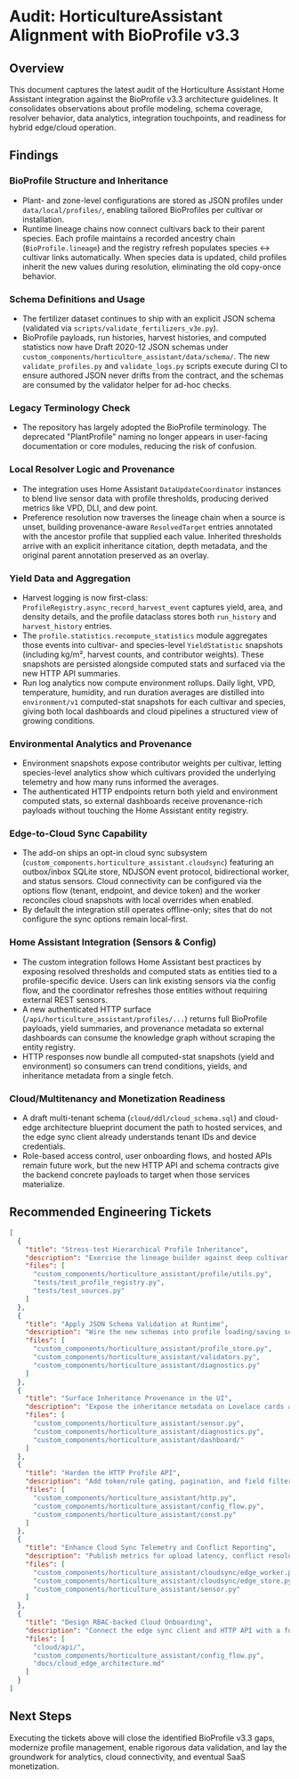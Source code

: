 # Audit: HorticultureAssistant Alignment with BioProfile v3.3

## Overview
This document captures the latest audit of the Horticulture Assistant Home Assistant integration against the BioProfile v3.3 architecture guidelines. It consolidates observations about profile modeling, schema coverage, resolver behavior, data analytics, integration touchpoints, and readiness for hybrid edge/cloud operation.

## Findings
### BioProfile Structure and Inheritance
- Plant- and zone-level configurations are stored as JSON profiles under `data/local/profiles/`, enabling tailored BioProfiles per cultivar or installation.
- Runtime lineage chains now connect cultivars back to their parent species. Each profile maintains a recorded ancestry chain (`BioProfile.lineage`) and the registry refresh populates species ↔ cultivar links automatically. When species data is updated, child profiles inherit the new values during resolution, eliminating the old copy-once behavior.

### Schema Definitions and Usage
- The fertilizer dataset continues to ship with an explicit JSON schema (validated via `scripts/validate_fertilizers_v3e.py`).
- BioProfile payloads, run histories, harvest histories, and computed statistics now have Draft 2020-12 JSON schemas under `custom_components/horticulture_assistant/data/schema/`. The new `validate_profiles.py` and `validate_logs.py` scripts execute during CI to ensure authored JSON never drifts from the contract, and the schemas are consumed by the validator helper for ad-hoc checks.

### Legacy Terminology Check
- The repository has largely adopted the BioProfile terminology. The deprecated "PlantProfile" naming no longer appears in user-facing documentation or core modules, reducing the risk of confusion.

### Local Resolver Logic and Provenance
- The integration uses Home Assistant `DataUpdateCoordinator` instances to blend live sensor data with profile thresholds, producing derived metrics like VPD, DLI, and dew point.
- Preference resolution now traverses the lineage chain when a source is unset, building provenance-aware `ResolvedTarget` entries annotated with the ancestor profile that supplied each value. Inherited thresholds arrive with an explicit inheritance citation, depth metadata, and the original parent annotation preserved as an overlay.

### Yield Data and Aggregation
- Harvest logging is now first-class: `ProfileRegistry.async_record_harvest_event` captures yield, area, and density details, and the profile dataclass stores both `run_history` and `harvest_history` entries.
- The `profile.statistics.recompute_statistics` module aggregates those events into cultivar- and species-level `YieldStatistic` snapshots (including kg/m², harvest counts, and contributor weights). These snapshots are persisted alongside computed stats and surfaced via the new HTTP API summaries.
- Run log analytics now compute environment rollups. Daily light, VPD, temperature, humidity, and run duration averages are distilled into `environment/v1` computed-stat snapshots for each cultivar and species, giving both local dashboards and cloud pipelines a structured view of growing conditions.

### Environmental Analytics and Provenance
- Environment snapshots expose contributor weights per cultivar, letting species-level analytics show which cultivars provided the underlying telemetry and how many runs informed the averages.
- The authenticated HTTP endpoints return both yield and environment computed stats, so external dashboards receive provenance-rich payloads without touching the Home Assistant entity registry.

### Edge-to-Cloud Sync Capability
- The add-on ships an opt-in cloud sync subsystem (`custom_components.horticulture_assistant.cloudsync`) featuring an outbox/inbox SQLite store, NDJSON event protocol, bidirectional worker, and status sensors. Cloud connectivity can be configured via the options flow (tenant, endpoint, and device token) and the worker reconciles cloud snapshots with local overrides when enabled.
- By default the integration still operates offline-only; sites that do not configure the sync options remain local-first.

### Home Assistant Integration (Sensors & Config)
- The custom integration follows Home Assistant best practices by exposing resolved thresholds and computed stats as entities tied to a profile-specific device. Users can link existing sensors via the config flow, and the coordinator refreshes those entities without requiring external REST sensors.
- A new authenticated HTTP surface (`/api/horticulture_assistant/profiles/...`) returns full BioProfile payloads, yield summaries, and provenance metadata so external dashboards can consume the knowledge graph without scraping the entity registry.
- HTTP responses now bundle all computed-stat snapshots (yield and environment) so consumers can trend conditions, yields, and inheritance metadata from a single fetch.

### Cloud/Multitenancy and Monetization Readiness
- A draft multi-tenant schema (`cloud/ddl/cloud_schema.sql`) and cloud-edge architecture blueprint document the path to hosted services, and the edge sync client already understands tenant IDs and device credentials.
- Role-based access control, user onboarding flows, and hosted APIs remain future work, but the new HTTP API and schema contracts give the backend concrete payloads to target when those services materialize.

## Recommended Engineering Tickets
```json
[
  {
    "title": "Stress-test Hierarchical Profile Inheritance",
    "description": "Exercise the lineage builder against deep cultivar chains, shared templates, and partially missing ancestors. Add regression fixtures containing stored lineage payloads to guarantee backward compatibility across migrations.",
    "files": [
      "custom_components/horticulture_assistant/profile/utils.py",
      "tests/test_profile_registry.py",
      "tests/test_sources.py"
    ]
  },
  {
    "title": "Apply JSON Schema Validation at Runtime",
    "description": "Wire the new schemas into profile loading/saving so malformed run or harvest entries raise issues immediately. Emit Home Assistant repairs for invalid payloads and block persistence when the schema contract is broken.",
    "files": [
      "custom_components/horticulture_assistant/profile_store.py",
      "custom_components/horticulture_assistant/validators.py",
      "custom_components/horticulture_assistant/diagnostics.py"
    ]
  },
  {
    "title": "Surface Inheritance Provenance in the UI",
    "description": "Expose the inheritance metadata on Lovelace cards and diagnostics, including the parent profile name, depth, and source annotation for every resolved target.",
    "files": [
      "custom_components/horticulture_assistant/sensor.py",
      "custom_components/horticulture_assistant/diagnostics.py",
      "custom_components/horticulture_assistant/dashboard/"
    ]
  },
  {
    "title": "Harden the HTTP Profile API",
    "description": "Add token/role gating, pagination, and field filtering for the new `/api/horticulture_assistant/profiles` endpoints so large installations and future cloud consumers can query safely.",
    "files": [
      "custom_components/horticulture_assistant/http.py",
      "custom_components/horticulture_assistant/config_flow.py",
      "custom_components/horticulture_assistant/const.py"
    ]
  },
  {
    "title": "Enhance Cloud Sync Telemetry and Conflict Reporting",
    "description": "Publish metrics for upload latency, conflict resolutions, and queue depth through both sensors and diagnostics to help operators monitor hybrid deployments.",
    "files": [
      "custom_components/horticulture_assistant/cloudsync/edge_worker.py",
      "custom_components/horticulture_assistant/cloudsync/edge_store.py",
      "custom_components/horticulture_assistant/sensor.py"
    ]
  },
  {
    "title": "Design RBAC-backed Cloud Onboarding",
    "description": "Connect the edge sync client and HTTP API with a future hosted backend by defining user roles, device enrollment flows, and secure token rotation policies.",
    "files": [
      "cloud/api/",
      "custom_components/horticulture_assistant/config_flow.py",
      "docs/cloud_edge_architecture.md"
    ]
  }
]
```

## Next Steps
Executing the tickets above will close the identified BioProfile v3.3 gaps, modernize profile management, enable rigorous data validation, and lay the groundwork for analytics, cloud connectivity, and eventual SaaS monetization.
